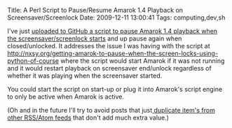 Title: A Perl Script to Pause/Resume Amarok 1.4 Playback on Screensaver/Screenlock
Date: 2009-12-11 13:00:41
Tags: computing,dev,sh

I've just <a href="http://github.com/andrewharvey/perlmisc/blob/master/amarok_pause_on_screenlock.pl">uploaded to GitHub a script to pause Amarok 1.4 playback when the screensaver/screenlock starts</a> and up pause again when closed/unlocked. It addresses the issue I was having with the script at <a href="http://nxsy.org/getting-amarok-to-pause-when-the-screen-locks-using-python-of-course">http://nxsy.org/getting-amarok-to-pause-when-the-screen-locks-using-python-of-course</a> where the script would start Amarok if it was not running and it would restart playback on screensaver end/unlock regardless of whether it was playing when the screensaver started.

You could start the script on start-up or plug it into Amarok's script engine to only be active when Amarok is active.

(Oh and in the future I'll try to avoid posts that just<a href="http://github.com/andrewharvey.atom"> duplicate item's from other RSS/Atom feeds</a> that don't add much extra value.)